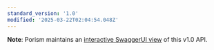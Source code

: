 ```yaml
---
standard_version: '1.0'
modified: '2025-03-22T02:04:54.048Z'
---
```


**Note**: Porism maintains an [interactive SwaggerUI view](https://api.porism.com/ServiceDirectoryService/swagger-ui/index.html) of this v1.0 API.
